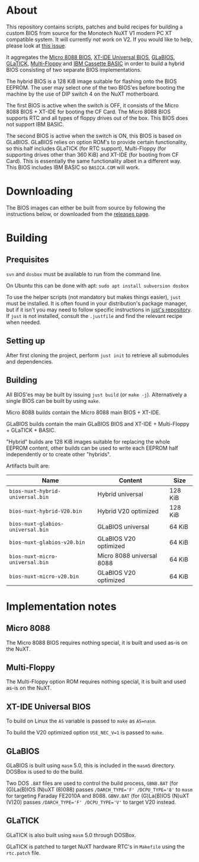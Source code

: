 # About
This repository contains scripts, patches and build recipes for building a custom BIOS from source for the Monotech NuXT V1 modern PC XT compatible system. It will currently *not* work on V2. If you would like to help, please look at [this issue](https://github.com/csoren/nuxt-bios/issues/2).

It aggregates the [Micro 8088 BIOS](https://github.com/skiselev/8088_bios), [XT-IDE Universal BIOS](https://www.xtideuniversalbios.org/), [GLaBIOS](https://github.com/640-KB/GLaBIOS), [GLaTICK](https://github.com/640-KB/GLaTICK), [Multi-Floppy](https://github.com/skiselev/floppy_bios) and [IBM Cassette BASIC](https://en.wikipedia.org/wiki/IBM_BASIC) in order to build a hybrid BIOS consisting of two separate BIOS implementations.

The hybrid BIOS is a 128 KiB image suitable for flashing onto the BIOS EEPROM. The user may select one of the two BIOS'es before booting the machine by the use of DIP switch 4 on the NuXT motherboard.

The first BIOS is active when the switch is OFF, it consists of the Micro 8088 BIOS + XT-IDE for booting the CF Card. The Micro 8088 BIOS supports RTC and all types of floppy drives out of the box. This BIOS does not support IBM BASIC.

The second BIOS is active when the switch is ON, this BIOS is based on GLaBIOS. GLaBIOS relies on option ROM's to provide certain functionality, so this half includes GLaTICK (for RTC support), Multi-Floppy (for supporting drives other than 360 KiB) and XT-IDE (for booting from CF Card). This is essentially the same functionality albeit in a different way. This BIOS includes IBM BASIC so `BASICA.COM` will work.

# Downloading

The BIOS images can either be built from source by following the instructions below, or downloaded from the [releases page](https://github.com/csoren/nuxt-bios/releases).

# Building

## Prequisites

`svn` and `dosbox` must be available to run from the command line.

On Ubuntu this can be done with apt:
`sudo apt install subversion dosbox`

To use the helper scripts (not mandatory but makes things easier), `just` must be installed. It is often found in your distribution's package manager, but if it isn't you may need to follow specific instructions in [just's repository](https://github.com/casey/just). If `just` is not installed, consult the `.justfile` and find the relevant recipe when needed.

## Setting up

After first cloning the project, perform `just init` to retrieve all submodules and dependencies.

## Building

All BIOS'es may be built by issuing `just build` (or `make -j`). Alternatively a single BIOS can be built by using `make`.

Micro 8088 builds contain the Micro 8088 main BIOS + XT-IDE.

GLaBIOS builds contain the main GLaBIOS BIOS and XT-IDE + Multi-Floppy + GLaTICK + BASIC.

"Hybrid" builds are 128 KiB images suitable for replacing the whole EEPROM content, other builds can be used to write each EEPROM half independently or to create other "hybrids".

Artifacts built are:

| Name | Content | Size |
|-|-|-|
|`bios-nuxt-hybrid-universal.bin`|Hybrid universal|128 KiB|
|`bios-nuxt-hybrid-V20.bin`|Hybrid V20 optimized|128 KiB|
|`bios-nuxt-glabios-universal.bin`|GLaBIOS universal|64 KiB|
|`bios-nuxt-glabios-v20.bin`|GLaBIOS V20 optimized|64 KiB|
|`bios-nuxt-micro-universal.bin`|Micro 8088 universal 8088|64 KiB|
|`bios-nuxt-micro-v20.bin`|GLaBIOS V20 optimized|64 KiB|

# Implementation notes

## Micro 8088
The Micro 8088 BIOS requires nothing special, it is built and used as-is on the NuXT.

## Multi-Floppy
The Multi-Floppy option ROM requires nothing special, it is built and used as-is on the NuXT.

## XT-IDE Universal BIOS
To build on Linux the `AS` variable is passed to `make` as `AS=nasm`.

To build the V20 optimized option `USE_NEC_V=1` is passed to `make`.

## GLaBIOS
GLaBIOS is built using `masm` 5.0, this is included in the `masm5` directory. DOSBox is used to do the build.

Two DOS `.BAT` files are used to control the build process, `GBN8.BAT` (for (G)La(B)IOS (N)uXT (8)088) passes `/DARCH_TYPE='F' /DCPU_TYPE='8'` to `masm` for targeting Faraday FE2010A and 8088. `GBNV.BAT` (for (G)La(B)IOS (N)uXT (V)20) passes `/DARCH_TYPE='F' /DCPU_TYPE='V'` to target V20 instead.

## GLaTICK
GLaTICK is also built using `masm` 5.0 through DOSBox.

GLaTICK is patched to target NuXT hardware RTC's in `Makefile` using the `rtc.patch` file.

